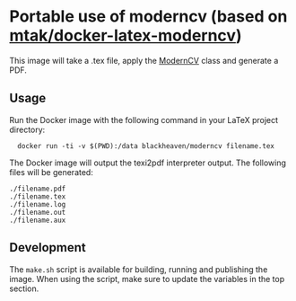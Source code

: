 # Portable use of moderncv (based on [mtak/docker-latex-moderncv](https://github.com/mtak/docker-latex-moderncv.git))

This image will take a .tex file, apply the [ModernCV](http://www.latextemplates.com/template/moderncv-cv-and-cover-letter) class and generate a PDF. 

## Usage
Run the Docker image with the following command in your LaTeX project directory:
```
  docker run -ti -v $(PWD):/data blackheaven/moderncv filename.tex
```

The Docker image will output the texi2pdf interpreter output. The following files will be generated:
```
./filename.pdf
./filename.tex
./filename.log
./filename.out
./filename.aux
```
## Development
The `make.sh` script is available for building, running and publishing the image. When using the script, make sure to update the variables in the top section.
